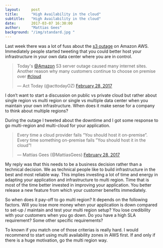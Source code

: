 ```yaml
---
layout:     post
title:      "High Availability in the cloud"
subtitle:   "High Availability in the cloud"
date:       2017-03-07 16:30:00
author:     "Mattias Gees"
background: "/img/standard.jpg "
---
```


Last week there was a lot of fuss about the [s3 outage](https://aws.amazon.com/message/41926/) on Amazon AWS. Immediately people started tweeting that you could better host your infrastructure in your own data center where you are in  control.

<blockquote class="twitter-tweet" data-lang="en"><p lang="en" dir="ltr">Today&#39;s <a href="https://twitter.com/amazon">@Amazon</a> S3 server outage caused many internet sites. Another reason why many customers continue to choose on premise over <a href="https://twitter.com/hashtag/cloud?src=hash">#cloud</a></p>&mdash; Act Today (@acttodayOZ) <a href="https://twitter.com/acttodayOZ/status/836719296231329792">February 28, 2017</a></blockquote> <script async src="//platform.twitter.com/widgets.js" charset="utf-8"></script>

I don’t want to start a discussion on public vs private cloud but rather about single region vs multi region or single vs multiple data center when you maintain your own infrastructure. When does it make sense for a company to think about multiple regions?

During the outage I tweeted about the downtime and I got some response to go multi-region and multi-cloud for your application.

<blockquote class="twitter-tweet" data-lang="en"><p lang="en" dir="ltr">Every time a cloud provider fails “You should host it on-premise”. Every time something on-premise fails ”You should host it in the cloud”!</p>&mdash; Mattias Gees (@MattiasGees) <a href="https://twitter.com/MattiasGees/status/836695430733914112">February 28, 2017</a></blockquote> <script async src="//platform.twitter.com/widgets.js" charset="utf-8"></script>

My reply was that this needs to be a business decision rather than a technical decision. We as technical people like to build infrastructure in the best and most reliable way. This implies investing a lot of time and energy in adapting your application and infrastructure to multi region. Time that is most of the time better invested in improving your application. You better release a new feature from which your customer benefits immediately.

So when does it pay-off to go multi region? It depends on the following factors.
Will you lose more money when your application is down compared  to set-up / maintain and test your multi region setup?
You lose credibility with your customers when you go down.
Do you have a high SLA requirement?
Some other specific requirements?

To known if you match one of those criterias is really hard. I would recommend to start using multi availability zones in AWS first. If and only if there is a huge motivation, go the multi region way.
